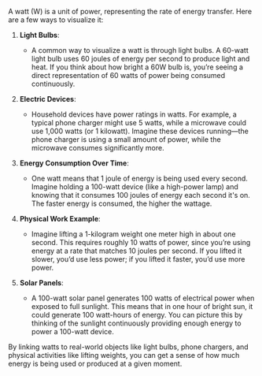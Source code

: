 A watt (W) is a unit of power, representing the rate of energy transfer. Here are a few ways to visualize it:

1. **Light Bulbs**:
   - A common way to visualize a watt is through light bulbs. A 60-watt light bulb uses 60 joules of energy per second to produce light and heat. If you think about how bright a 60W bulb is, you’re seeing a direct representation of 60 watts of power being consumed continuously.

2. **Electric Devices**:
   - Household devices have power ratings in watts. For example, a typical phone charger might use 5 watts, while a microwave could use 1,000 watts (or 1 kilowatt). Imagine these devices running—the phone charger is using a small amount of power, while the microwave consumes significantly more.

3. **Energy Consumption Over Time**:
   - One watt means that 1 joule of energy is being used every second. Imagine holding a 100-watt device (like a high-power lamp) and knowing that it consumes 100 joules of energy each second it's on. The faster energy is consumed, the higher the wattage.

4. **Physical Work Example**:
   - Imagine lifting a 1-kilogram weight one meter high in about one second. This requires roughly 10 watts of power, since you’re using energy at a rate that matches 10 joules per second. If you lifted it slower, you’d use less power; if you lifted it faster, you’d use more power.

5. **Solar Panels**:
   - A 100-watt solar panel generates 100 watts of electrical power when exposed to full sunlight. This means that in one hour of bright sun, it could generate 100 watt-hours of energy. You can picture this by thinking of the sunlight continuously providing enough energy to power a 100-watt device.

By linking watts to real-world objects like light bulbs, phone chargers, and physical activities like lifting weights, you can get a sense of how much energy is being used or produced at a given moment.
